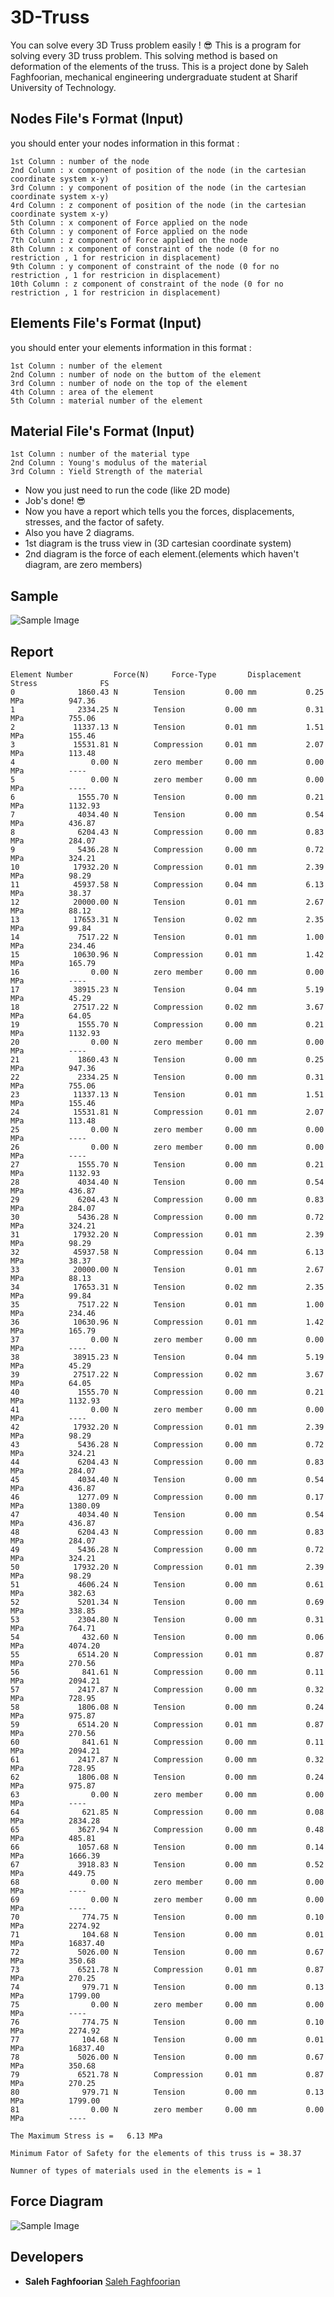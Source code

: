 # 3D-Truss
You can solve every 3D Truss problem easily ! :sunglasses:
This is a program for solving every 3D truss problem. This solving method is based on deformation of the elements of the truss.
This is a project done by Saleh Faghfoorian, mechanical engineering undergraduate student at Sharif University of Technology.

## Nodes File's Format (Input)
you should enter your nodes information in this format :
```
1st Column : number of the node
2nd Column : x component of position of the node (in the cartesian coordinate system x-y)
3rd Column : y component of position of the node (in the cartesian coordinate system x-y)
4rd Column : z component of position of the node (in the cartesian coordinate system x-y)
5th Column : x component of Force applied on the node
6th Column : y component of Force applied on the node
7th Column : z component of Force applied on the node
8th Column : x component of constraint of the node (0 for no restriction , 1 for restricion in displacement)
9th Column : y component of constraint of the node (0 for no restriction , 1 for restricion in displacement)
10th Column : z component of constraint of the node (0 for no restriction , 1 for restricion in displacement)
```
## Elements File's Format (Input)
you should enter your elements information in this format :
```
1st Column : number of the element
2nd Column : number of node on the buttom of the element
3rd Column : number of node on the top of the element
4th Column : area of the element
5th Column : material number of the element
```

## Material File's Format (Input)
```
1st Column : number of the material type
2nd Column : Young's modulus of the material
3rd Column : Yield Strength of the material
```
* Now you just need to run the code (like 2D mode)
* Job's done! :sunglasses:
* Now you have a report which tells you the forces, displacements, stresses, and the factor of safety.
* Also you have 2 diagrams.
* 1st diagram is the truss view in (3D cartesian coordinate system)
* 2nd diagram is the force of each element.(elements which haven't diagram, are zero members)


## Sample

![Sample Image](https://i.postimg.cc/QCfMttCr/truss.png)

## Report
```
Element Number		   Force(N)		Force-Type	     Displacement	      Stress			  FS
0			   1860.43 N		Tension			0.00 mm		      0.25 MPa			947.36
1			   2334.25 N		Tension			0.00 mm		      0.31 MPa			755.06
2			  11337.13 N		Tension			0.01 mm		      1.51 MPa			155.46
3			  15531.81 N		Compression		0.01 mm		      2.07 MPa			113.48
4			      0.00 N		zero member		0.00 mm		      0.00 MPa			----		
5			      0.00 N		zero member		0.00 mm		      0.00 MPa			----		
6			   1555.70 N		Tension			0.00 mm		      0.21 MPa			1132.93
7			   4034.40 N		Tension			0.00 mm		      0.54 MPa			436.87
8			   6204.43 N		Compression		0.00 mm		      0.83 MPa			284.07
9			   5436.28 N		Compression		0.00 mm		      0.72 MPa			324.21
10			  17932.20 N		Compression		0.01 mm		      2.39 MPa			98.29
11			  45937.58 N		Compression		0.04 mm		      6.13 MPa			38.37
12			  20000.00 N		Tension			0.01 mm		      2.67 MPa			88.12
13			  17653.31 N		Tension			0.02 mm		      2.35 MPa			99.84
14			   7517.22 N		Tension			0.01 mm		      1.00 MPa			234.46
15			  10630.96 N		Compression		0.01 mm		      1.42 MPa			165.79
16			      0.00 N		zero member		0.00 mm		      0.00 MPa			----		
17			  38915.23 N		Tension			0.04 mm		      5.19 MPa			45.29
18			  27517.22 N		Compression		0.02 mm		      3.67 MPa			64.05
19			   1555.70 N		Compression		0.00 mm		      0.21 MPa			1132.93
20			      0.00 N		zero member		0.00 mm		      0.00 MPa			----		
21			   1860.43 N		Tension			0.00 mm		      0.25 MPa			947.36
22			   2334.25 N		Tension			0.00 mm		      0.31 MPa			755.06
23			  11337.13 N		Tension			0.01 mm		      1.51 MPa			155.46
24			  15531.81 N		Compression		0.01 mm		      2.07 MPa			113.48
25			      0.00 N		zero member		0.00 mm		      0.00 MPa			----		
26			      0.00 N		zero member		0.00 mm		      0.00 MPa			----		
27			   1555.70 N		Tension			0.00 mm		      0.21 MPa			1132.93
28			   4034.40 N		Tension			0.00 mm		      0.54 MPa			436.87
29			   6204.43 N		Compression		0.00 mm		      0.83 MPa			284.07
30			   5436.28 N		Compression		0.00 mm		      0.72 MPa			324.21
31			  17932.20 N		Compression		0.01 mm		      2.39 MPa			98.29
32			  45937.58 N		Compression		0.04 mm		      6.13 MPa			38.37
33			  20000.00 N		Tension			0.01 mm		      2.67 MPa			88.13
34			  17653.31 N		Tension			0.02 mm		      2.35 MPa			99.84
35			   7517.22 N		Tension			0.01 mm		      1.00 MPa			234.46
36			  10630.96 N		Compression		0.01 mm		      1.42 MPa			165.79
37			      0.00 N		zero member		0.00 mm		      0.00 MPa			----		
38			  38915.23 N		Tension			0.04 mm		      5.19 MPa			45.29
39			  27517.22 N		Compression		0.02 mm		      3.67 MPa			64.05
40			   1555.70 N		Compression		0.00 mm		      0.21 MPa			1132.93
41			      0.00 N		zero member		0.00 mm		      0.00 MPa			----		
42			  17932.20 N		Compression		0.01 mm		      2.39 MPa			98.29
43			   5436.28 N		Compression		0.00 mm		      0.72 MPa			324.21
44			   6204.43 N		Compression		0.00 mm		      0.83 MPa			284.07
45			   4034.40 N		Tension			0.00 mm		      0.54 MPa			436.87
46			   1277.09 N		Compression		0.00 mm		      0.17 MPa			1380.09
47			   4034.40 N		Tension			0.00 mm		      0.54 MPa			436.87
48			   6204.43 N		Compression		0.00 mm		      0.83 MPa			284.07
49			   5436.28 N		Compression		0.00 mm		      0.72 MPa			324.21
50			  17932.20 N		Compression		0.01 mm		      2.39 MPa			98.29
51			   4606.24 N		Tension			0.00 mm		      0.61 MPa			382.63
52			   5201.34 N		Tension			0.00 mm		      0.69 MPa			338.85
53			   2304.80 N		Tension			0.00 mm		      0.31 MPa			764.71
54			    432.60 N		Tension			0.00 mm		      0.06 MPa			4074.20
55			   6514.20 N		Compression		0.01 mm		      0.87 MPa			270.56
56			    841.61 N		Compression		0.00 mm		      0.11 MPa			2094.21
57			   2417.87 N		Compression		0.00 mm		      0.32 MPa			728.95
58			   1806.08 N		Tension			0.00 mm		      0.24 MPa			975.87
59			   6514.20 N		Compression		0.01 mm		      0.87 MPa			270.56
60			    841.61 N		Compression		0.00 mm		      0.11 MPa			2094.21
61			   2417.87 N		Compression		0.00 mm		      0.32 MPa			728.95
62			   1806.08 N		Tension			0.00 mm		      0.24 MPa			975.87
63			      0.00 N		zero member		0.00 mm		      0.00 MPa			----		
64			    621.85 N		Compression		0.00 mm		      0.08 MPa			2834.28
65			   3627.94 N		Compression		0.00 mm		      0.48 MPa			485.81
66			   1057.68 N		Tension			0.00 mm		      0.14 MPa			1666.39
67			   3918.83 N		Tension			0.00 mm		      0.52 MPa			449.75
68			      0.00 N		zero member		0.00 mm		      0.00 MPa			----		
69			      0.00 N		zero member		0.00 mm		      0.00 MPa			----		
70			    774.75 N		Tension			0.00 mm		      0.10 MPa			2274.92
71			    104.68 N		Tension			0.00 mm		      0.01 MPa			16837.40
72			   5026.00 N		Tension			0.00 mm		      0.67 MPa			350.68
73			   6521.78 N		Compression		0.01 mm		      0.87 MPa			270.25
74			    979.71 N		Tension			0.00 mm		      0.13 MPa			1799.00
75			      0.00 N		zero member		0.00 mm		      0.00 MPa			----		
76			    774.75 N		Tension			0.00 mm		      0.10 MPa			2274.92
77			    104.68 N		Tension			0.00 mm		      0.01 MPa			16837.40
78			   5026.00 N		Tension			0.00 mm		      0.67 MPa			350.68
79			   6521.78 N		Compression		0.01 mm		      0.87 MPa			270.25
80			    979.71 N		Tension			0.00 mm		      0.13 MPa			1799.00
81			      0.00 N		zero member		0.00 mm		      0.00 MPa			----		

The Maximum Stress is =   6.13 MPa

Minimum Fator of Safety for the elements of this truss is = 38.37

Numner of types of materials used in the elements is = 1
```
## Force Diagram

![Sample Image](https://i.postimg.cc/vHjQSC6X/Force-Diagram.png)

## Developers
* **Saleh Faghfoorian** [Saleh Faghfoorian](https://github.com/saleh-faghfoorian)
